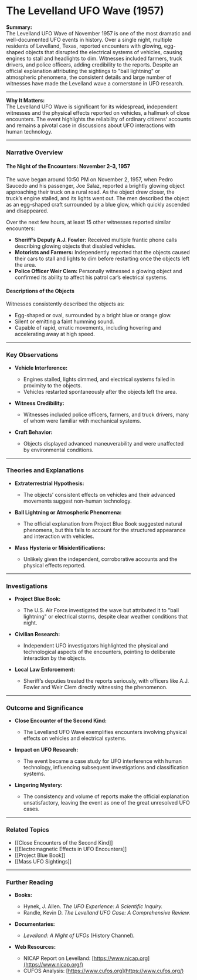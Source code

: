 # The Levelland UFO Wave (1957)

**Summary:**  
The Levelland UFO Wave of November 1957 is one of the most dramatic and well-documented UFO events in history. Over a single night, multiple residents of Levelland, Texas, reported encounters with glowing, egg-shaped objects that disrupted the electrical systems of vehicles, causing engines to stall and headlights to dim. Witnesses included farmers, truck drivers, and police officers, adding credibility to the reports. Despite an official explanation attributing the sightings to "ball lightning" or atmospheric phenomena, the consistent details and large number of witnesses have made the Levelland wave a cornerstone in UFO research.

---

**Why It Matters:**  
The Levelland UFO Wave is significant for its widespread, independent witnesses and the physical effects reported on vehicles, a hallmark of close encounters. The event highlights the reliability of ordinary citizens’ accounts and remains a pivotal case in discussions about UFO interactions with human technology.

---

### **Narrative Overview**

#### **The Night of the Encounters: November 2–3, 1957**

The wave began around 10:50 PM on November 2, 1957, when Pedro Saucedo and his passenger, Joe Salaz, reported a brightly glowing object approaching their truck on a rural road. As the object drew closer, the truck’s engine stalled, and its lights went out. The men described the object as an egg-shaped craft surrounded by a blue glow, which quickly ascended and disappeared.

Over the next few hours, at least 15 other witnesses reported similar encounters:

- **Sheriff’s Deputy A.J. Fowler:** Received multiple frantic phone calls describing glowing objects that disabled vehicles.
- **Motorists and Farmers:** Independently reported that the objects caused their cars to stall and lights to dim before restarting once the objects left the area.
- **Police Officer Weir Clem:** Personally witnessed a glowing object and confirmed its ability to affect his patrol car’s electrical systems.

#### **Descriptions of the Objects**

Witnesses consistently described the objects as:

- Egg-shaped or oval, surrounded by a bright blue or orange glow.
- Silent or emitting a faint humming sound.
- Capable of rapid, erratic movements, including hovering and accelerating away at high speed.

---

### **Key Observations**

- **Vehicle Interference:**
    
    - Engines stalled, lights dimmed, and electrical systems failed in proximity to the objects.
    - Vehicles restarted spontaneously after the objects left the area.
- **Witness Credibility:**
    
    - Witnesses included police officers, farmers, and truck drivers, many of whom were familiar with mechanical systems.
- **Craft Behavior:**
    
    - Objects displayed advanced maneuverability and were unaffected by environmental conditions.

---

### **Theories and Explanations**

- **Extraterrestrial Hypothesis:**
    
    - The objects’ consistent effects on vehicles and their advanced movements suggest non-human technology.
- **Ball Lightning or Atmospheric Phenomena:**
    
    - The official explanation from Project Blue Book suggested natural phenomena, but this fails to account for the structured appearance and interaction with vehicles.
- **Mass Hysteria or Misidentifications:**
    
    - Unlikely given the independent, corroborative accounts and the physical effects reported.

---

### **Investigations**

- **Project Blue Book:**
    
    - The U.S. Air Force investigated the wave but attributed it to "ball lightning" or electrical storms, despite clear weather conditions that night.
- **Civilian Research:**
    
    - Independent UFO investigators highlighted the physical and technological aspects of the encounters, pointing to deliberate interaction by the objects.
- **Local Law Enforcement:**
    
    - Sheriff’s deputies treated the reports seriously, with officers like A.J. Fowler and Weir Clem directly witnessing the phenomenon.

---

### **Outcome and Significance**

- **Close Encounter of the Second Kind:**
    
    - The Levelland UFO Wave exemplifies encounters involving physical effects on vehicles and electrical systems.
- **Impact on UFO Research:**
    
    - The event became a case study for UFO interference with human technology, influencing subsequent investigations and classification systems.
- **Lingering Mystery:**
    
    - The consistency and volume of reports make the official explanation unsatisfactory, leaving the event as one of the great unresolved UFO cases.

---

### **Related Topics**

- [[Close Encounters of the Second Kind]]
- [[Electromagnetic Effects in UFO Encounters]]
- [[Project Blue Book]]
- [[Mass UFO Sightings]]

---

### **Further Reading**

- **Books:**
    
    - Hynek, J. Allen. _The UFO Experience: A Scientific Inquiry._
    - Randle, Kevin D. _The Levelland UFO Case: A Comprehensive Review._
- **Documentaries:**
    
    - _Levelland: A Night of UFOs_ (History Channel).
- **Web Resources:**
    
    - NICAP Report on Levelland: [https://www.nicap.org](https://www.nicap.org/)
    - CUFOS Analysis: [https://www.cufos.org](https://www.cufos.org/)


